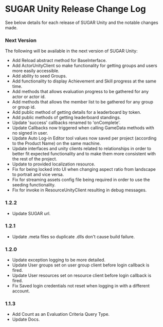 # SUGAR Unity Release Change Log
See below details for each release of SUGAR Unity and the notable changes made.

### Next Version
The following will be available in the next version of SUGAR Unity:
- Add Reload abstract method for BaseInterface.
- Add ActorUnityClient so make functionality for getting groups and users more easily accessible.
- Add ability to seed Groups.
- Add functionality to display Achievement and Skill progress at the same time.
- Add methods that allows evaluation progress to be gathered for any actor or actor id.
- Add methods that allows the member list to be gathered for any group or group id.
- Add public method of getting details for a leaderboard by token.
- Add public methods of getting leaderboard standings.
- Update 'success' callbacks renamed to 'onComplete'.
- Update Callbacks now triggered when calling GameData methods with no signed in user.
- Update Auto Log-in Editor tool values now saved per project (according to the Product Name) on the same machine.
- Update interfaces and unity clients related to relationships in order to better fit expected functionality and to make them more consistent with the rest of the project.
- Update to provided localization resource.
- Fix for being locked into UI when changing aspect ratio from landscape to portrait and vice versa.
- Fix for streaming assets config file being required in order to use the seeding functionality.
- Fix for invoke in ResourceUnityClient resulting in debug messages.

### 1.2.2
- Update SUGAR url.

### 1.2.1
- Update .meta files so duplicate .dlls don't cause build failure.

### 1.2.0
- Update exception logging to be more detailed.
- Update User groups set on user group client before login callback is fired.
- Update User resources set on resource client before login callback is fired.
- Fix Saved login credentials not reset when logging in with a different account.

### 1.1.3
- Add Count as an Evaluation Criteria Query Type.
- Update Docs.